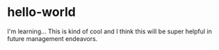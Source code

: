 # hello-world
I'm learning...
This is kind of cool and I think this will be super helpful in future management endeavors.
